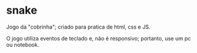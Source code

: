 # snake
Jogo da "cobrinha"; criado para pratica de html, css e JS.

O jogo utiliza eventos de teclado e, não é responsivo; portanto, use um pc ou notebook.
